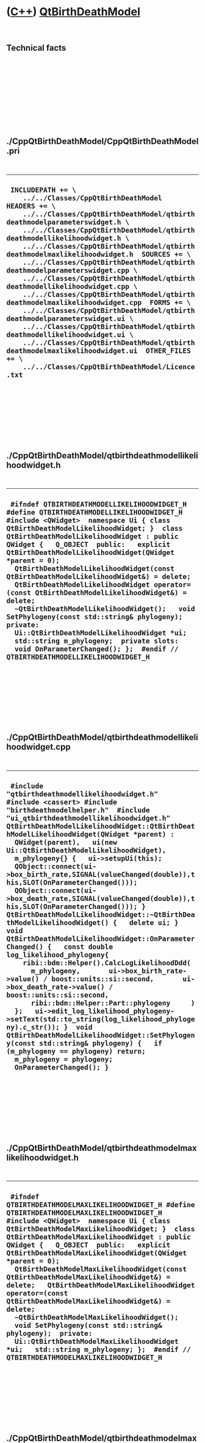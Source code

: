 
 

 

 

 

 

([C++](Cpp.md)) [QtBirthDeathModel](CppQtBirthDeathModel.md)
==============================================================

 

Technical facts
---------------

 

 

 

 

 

 

./CppQtBirthDeathModel/CppQtBirthDeathModel.pri
-----------------------------------------------

 

  ----------------------------------------------------------------------------------------------------------------------------------------------------------------------------------------------------------------------------------------------------------------------------------------------------------------------------------------------------------------------------------------------------------------------------------------------------------------------------------------------------------------------------------------------------------------------------------------------------------------------------------------------------------------------------------------------------------------------------------------------------------------------------------------------------------------------------------------------------------------------------------------------------------
  ` INCLUDEPATH += \     ../../Classes/CppQtBirthDeathModel  HEADERS += \     ../../Classes/CppQtBirthDeathModel/qtbirthdeathmodelparameterswidget.h \     ../../Classes/CppQtBirthDeathModel/qtbirthdeathmodellikelihoodwidget.h \     ../../Classes/CppQtBirthDeathModel/qtbirthdeathmodelmaxlikelihoodwidget.h  SOURCES += \     ../../Classes/CppQtBirthDeathModel/qtbirthdeathmodelparameterswidget.cpp \     ../../Classes/CppQtBirthDeathModel/qtbirthdeathmodellikelihoodwidget.cpp \     ../../Classes/CppQtBirthDeathModel/qtbirthdeathmodelmaxlikelihoodwidget.cpp  FORMS += \     ../../Classes/CppQtBirthDeathModel/qtbirthdeathmodelparameterswidget.ui \     ../../Classes/CppQtBirthDeathModel/qtbirthdeathmodellikelihoodwidget.ui \     ../../Classes/CppQtBirthDeathModel/qtbirthdeathmodelmaxlikelihoodwidget.ui  OTHER_FILES += \     ../../Classes/CppQtBirthDeathModel/Licence.txt`
  ----------------------------------------------------------------------------------------------------------------------------------------------------------------------------------------------------------------------------------------------------------------------------------------------------------------------------------------------------------------------------------------------------------------------------------------------------------------------------------------------------------------------------------------------------------------------------------------------------------------------------------------------------------------------------------------------------------------------------------------------------------------------------------------------------------------------------------------------------------------------------------------------------------

 

 

 

 

 

./CppQtBirthDeathModel/qtbirthdeathmodellikelihoodwidget.h
----------------------------------------------------------

 

  ----------------------------------------------------------------------------------------------------------------------------------------------------------------------------------------------------------------------------------------------------------------------------------------------------------------------------------------------------------------------------------------------------------------------------------------------------------------------------------------------------------------------------------------------------------------------------------------------------------------------------------------------------------------------------------------------------------------------------------------------------------------------------------------------------
  ` #ifndef QTBIRTHDEATHMODELLIKELIHOODWIDGET_H #define QTBIRTHDEATHMODELLIKELIHOODWIDGET_H  #include <QWidget>  namespace Ui { class QtBirthDeathModelLikelihoodWidget; }  class QtBirthDeathModelLikelihoodWidget : public QWidget {   Q_OBJECT  public:   explicit QtBirthDeathModelLikelihoodWidget(QWidget *parent = 0);   QtBirthDeathModelLikelihoodWidget(const QtBirthDeathModelLikelihoodWidget&) = delete;   QtBirthDeathModelLikelihoodWidget operator=(const QtBirthDeathModelLikelihoodWidget&) = delete;   ~QtBirthDeathModelLikelihoodWidget();   void SetPhylogeny(const std::string& phylogeny);  private:   Ui::QtBirthDeathModelLikelihoodWidget *ui;   std::string m_phylogeny;  private slots:   void OnParameterChanged(); };  #endif // QTBIRTHDEATHMODELLIKELIHOODWIDGET_H`
  ----------------------------------------------------------------------------------------------------------------------------------------------------------------------------------------------------------------------------------------------------------------------------------------------------------------------------------------------------------------------------------------------------------------------------------------------------------------------------------------------------------------------------------------------------------------------------------------------------------------------------------------------------------------------------------------------------------------------------------------------------------------------------------------------------

 

 

 

 

 

./CppQtBirthDeathModel/qtbirthdeathmodellikelihoodwidget.cpp
------------------------------------------------------------

 

  ------------------------------------------------------------------------------------------------------------------------------------------------------------------------------------------------------------------------------------------------------------------------------------------------------------------------------------------------------------------------------------------------------------------------------------------------------------------------------------------------------------------------------------------------------------------------------------------------------------------------------------------------------------------------------------------------------------------------------------------------------------------------------------------------------------------------------------------------------------------------------------------------------------------------------------------------------------------------------------------------------------------------------------------------------------------------------------------------------------------------------------------------------------------------------------------------------------------------------------------------------------------------------------------------------------------------
  ` #include "qtbirthdeathmodellikelihoodwidget.h"  #include <cassert> #include "birthdeathmodelhelper.h"  #include "ui_qtbirthdeathmodellikelihoodwidget.h"  QtBirthDeathModelLikelihoodWidget::QtBirthDeathModelLikelihoodWidget(QWidget *parent) :   QWidget(parent),   ui(new Ui::QtBirthDeathModelLikelihoodWidget),   m_phylogeny{} {   ui->setupUi(this);    QObject::connect(ui->box_birth_rate,SIGNAL(valueChanged(double)),this,SLOT(OnParameterChanged()));   QObject::connect(ui->box_death_rate,SIGNAL(valueChanged(double)),this,SLOT(OnParameterChanged())); }  QtBirthDeathModelLikelihoodWidget::~QtBirthDeathModelLikelihoodWidget() {   delete ui; }  void QtBirthDeathModelLikelihoodWidget::OnParameterChanged() {   const double log_likelihood_phylogeny{     ribi::bdm::Helper().CalcLogLikelihoodDdd(       m_phylogeny,       ui->box_birth_rate->value() / boost::units::si::second,       ui->box_death_rate->value() / boost::units::si::second,       ribi::bdm::Helper::Part::phylogeny     )   };   ui->edit_log_likelihood_phylogeny->setText(std::to_string(log_likelihood_phylogeny).c_str()); }  void QtBirthDeathModelLikelihoodWidget::SetPhylogeny(const std::string& phylogeny) {   if (m_phylogeny == phylogeny) return;    m_phylogeny = phylogeny;   OnParameterChanged(); }`
  ------------------------------------------------------------------------------------------------------------------------------------------------------------------------------------------------------------------------------------------------------------------------------------------------------------------------------------------------------------------------------------------------------------------------------------------------------------------------------------------------------------------------------------------------------------------------------------------------------------------------------------------------------------------------------------------------------------------------------------------------------------------------------------------------------------------------------------------------------------------------------------------------------------------------------------------------------------------------------------------------------------------------------------------------------------------------------------------------------------------------------------------------------------------------------------------------------------------------------------------------------------------------------------------------------------------------

 

 

 

 

 

./CppQtBirthDeathModel/qtbirthdeathmodelmaxlikelihoodwidget.h
-------------------------------------------------------------

 

  -------------------------------------------------------------------------------------------------------------------------------------------------------------------------------------------------------------------------------------------------------------------------------------------------------------------------------------------------------------------------------------------------------------------------------------------------------------------------------------------------------------------------------------------------------------------------------------------------------------------------------------------------------------------------------------------------------------------------------------------------------------------------------------------
  ` #ifndef QTBIRTHDEATHMODELMAXLIKELIHOODWIDGET_H #define QTBIRTHDEATHMODELMAXLIKELIHOODWIDGET_H  #include <QWidget>  namespace Ui { class QtBirthDeathModelMaxLikelihoodWidget; }  class QtBirthDeathModelMaxLikelihoodWidget : public QWidget {   Q_OBJECT  public:   explicit QtBirthDeathModelMaxLikelihoodWidget(QWidget *parent = 0);   QtBirthDeathModelMaxLikelihoodWidget(const QtBirthDeathModelMaxLikelihoodWidget&) = delete;   QtBirthDeathModelMaxLikelihoodWidget operator=(const QtBirthDeathModelMaxLikelihoodWidget&) = delete;   ~QtBirthDeathModelMaxLikelihoodWidget();   void SetPhylogeny(const std::string& phylogeny);  private:   Ui::QtBirthDeathModelMaxLikelihoodWidget *ui;   std::string m_phylogeny; };  #endif // QTBIRTHDEATHMODELMAXLIKELIHOODWIDGET_H`
  -------------------------------------------------------------------------------------------------------------------------------------------------------------------------------------------------------------------------------------------------------------------------------------------------------------------------------------------------------------------------------------------------------------------------------------------------------------------------------------------------------------------------------------------------------------------------------------------------------------------------------------------------------------------------------------------------------------------------------------------------------------------------------------------

 

 

 

 

 

./CppQtBirthDeathModel/qtbirthdeathmodelmaxlikelihoodwidget.cpp
---------------------------------------------------------------

 

  ------------------------------------------------------------------------------------------------------------------------------------------------------------------------------------------------------------------------------------------------------------------------------------------------------------------------------------------------------------------------------------------------------------------------------------------------------------------------------------------------------------------------------------------------------------------------------------------------------------------------------------------------------------------------------------------------------------------------------------------------------------------------------------------------------------------------------------------------------------------------------------------------------------------------------------------------------------------------------------------------------------------------------------------------------------------------------------------------------------------------------------------------------------------------------------------------------------------------------------------------------------------------------------------------------------------------------------
  ` #include "qtbirthdeathmodelmaxlikelihoodwidget.h"  #include <cassert> #include "birthdeathmodelhelper.h"  #include "ui_qtbirthdeathmodelmaxlikelihoodwidget.h"  QtBirthDeathModelMaxLikelihoodWidget::QtBirthDeathModelMaxLikelihoodWidget(QWidget *parent) :   QWidget(parent),   ui(new Ui::QtBirthDeathModelMaxLikelihoodWidget),   m_phylogeny{} {   ui->setupUi(this); }  QtBirthDeathModelMaxLikelihoodWidget::~QtBirthDeathModelMaxLikelihoodWidget() {   delete ui; }  void QtBirthDeathModelMaxLikelihoodWidget::SetPhylogeny(const std::string& phylogeny) {   if (m_phylogeny == phylogeny) return;    using Rate = ribi::units::Rate;    m_phylogeny = phylogeny;    Rate birth_rate{0.0 / boost::units::si::second};   Rate death_rate{0.0 / boost::units::si::second};   ribi::bdm::Helper().CalcMaxLikelihood(     phylogeny,     birth_rate,     death_rate   );   ui->edit_birth_rate->setText(std::to_string(birth_rate.value()).c_str());   ui->edit_death_rate->setText(std::to_string(death_rate.value()).c_str());    const double max_log_likelihood{     ribi::bdm::Helper().CalcLogLikelihoodDdd(       phylogeny,       birth_rate,       death_rate,       ribi::bdm::Helper::Part::phylogeny     )   };   ui->edit_log_likelihood_phylogeny->setText(std::to_string(max_log_likelihood).c_str()); }`
  ------------------------------------------------------------------------------------------------------------------------------------------------------------------------------------------------------------------------------------------------------------------------------------------------------------------------------------------------------------------------------------------------------------------------------------------------------------------------------------------------------------------------------------------------------------------------------------------------------------------------------------------------------------------------------------------------------------------------------------------------------------------------------------------------------------------------------------------------------------------------------------------------------------------------------------------------------------------------------------------------------------------------------------------------------------------------------------------------------------------------------------------------------------------------------------------------------------------------------------------------------------------------------------------------------------------------------------

 

 

 

 

 

./CppQtBirthDeathModel/qtbirthdeathmodelparameterswidget.h
----------------------------------------------------------

 

  -----------------------------------------------------------------------------------------------------------------------------------------------------------------------------------------------------------------------------------------------------------------------------------------------------------------------------------------------------------------------------------------------------------------------------------------------------------------------------------------------------------------------------------------------------------------------------------------------------------------------------------------------------------------------------------------------------------------------------------------------------------------------------------------------------------------------------------------------------------------------
  ` #ifndef QTBIRTHDEATHMODELPARAMETERSWIDGET_H #define QTBIRTHDEATHMODELPARAMETERSWIDGET_H  #include <QWidget> #include "birthdeathmodelparameters.h"  namespace Ui { class QtBirthDeathModelParametersWidget; }  class QtBirthDeathModelParametersWidget : public QWidget {   Q_OBJECT  public:   explicit QtBirthDeathModelParametersWidget(QWidget *parent = 0);   QtBirthDeathModelParametersWidget(const QtBirthDeathModelParametersWidget&) = delete;   QtBirthDeathModelParametersWidget& operator=(const QtBirthDeathModelParametersWidget&) = delete;   ~QtBirthDeathModelParametersWidget();    ribi::bdm::Parameters GetParameters() const noexcept;  signals:   void signal_parameters_changed();  private:   Ui::QtBirthDeathModelParametersWidget *ui;  private slots:   void OnAnyChange() noexcept; };  #endif // QTBIRTHDEATHMODELPARAMETERSWIDGET_H`
  -----------------------------------------------------------------------------------------------------------------------------------------------------------------------------------------------------------------------------------------------------------------------------------------------------------------------------------------------------------------------------------------------------------------------------------------------------------------------------------------------------------------------------------------------------------------------------------------------------------------------------------------------------------------------------------------------------------------------------------------------------------------------------------------------------------------------------------------------------------------------

 

 

 

 

 

./CppQtBirthDeathModel/qtbirthdeathmodelparameterswidget.cpp
------------------------------------------------------------

 

  ------------------------------------------------------------------------------------------------------------------------------------------------------------------------------------------------------------------------------------------------------------------------------------------------------------------------------------------------------------------------------------------------------------------------------------------------------------------------------------------------------------------------------------------------------------------------------------------------------------------------------------------------------------------------------------------------------------------------------------------------------------------------------------------------------------------------------------------------------------------------------------------------------------------------------------------------------------------------------------------------------------------------------------------------------------------------------------------------------------------------------------------------------------------------------------------------------------------------------------------------------------------------------------------------------------------------------------------------------------------------------------------------------------------------
  ` #include "qtbirthdeathmodelparameterswidget.h"  #include "birthdeathmodelparameters.h"  #include "ui_qtbirthdeathmodelparameterswidget.h"  QtBirthDeathModelParametersWidget::QtBirthDeathModelParametersWidget(QWidget *parent) :   QWidget(parent),   ui(new Ui::QtBirthDeathModelParametersWidget) {   ui->setupUi(this);    QObject::connect(this->ui->box_birth_rate,SIGNAL(valueChanged(double)),this,SLOT(OnAnyChange()));   QObject::connect(this->ui->box_death_rate,SIGNAL(valueChanged(double)),this,SLOT(OnAnyChange()));   QObject::connect(this->ui->box_n_taxa,SIGNAL(valueChanged(int)),this,SLOT(OnAnyChange()));   QObject::connect(this->ui->box_rng_seed,SIGNAL(valueChanged(int)),this,SLOT(OnAnyChange())); }  QtBirthDeathModelParametersWidget::~QtBirthDeathModelParametersWidget() {   delete ui; }  ribi::bdm::Parameters QtBirthDeathModelParametersWidget::GetParameters() const noexcept {   const int n_taxa{ui->box_n_taxa->value()};   const auto birth_rate = ui->box_birth_rate->value() / boost::units::si::second;   const auto death_rate = ui->box_death_rate->value() / boost::units::si::second;   const int rng_seed{ui->box_rng_seed->value()};    const ribi::bdm::Parameters parameters(     birth_rate,death_rate,n_taxa,rng_seed   );   return parameters; }  void QtBirthDeathModelParametersWidget::OnAnyChange() noexcept {   emit signal_parameters_changed(); }`
  ------------------------------------------------------------------------------------------------------------------------------------------------------------------------------------------------------------------------------------------------------------------------------------------------------------------------------------------------------------------------------------------------------------------------------------------------------------------------------------------------------------------------------------------------------------------------------------------------------------------------------------------------------------------------------------------------------------------------------------------------------------------------------------------------------------------------------------------------------------------------------------------------------------------------------------------------------------------------------------------------------------------------------------------------------------------------------------------------------------------------------------------------------------------------------------------------------------------------------------------------------------------------------------------------------------------------------------------------------------------------------------------------------------------------

 

 

 

 

 

 

